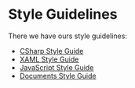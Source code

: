 # Style Guidelines

There we have ours style guidelines:

- [CSharp Style Guide](https://github.com/WindowsPlatformTeam/External-Resources/blob/master/Documents/CSharpStyleGuide.md)
- [XAML Style Guide](https://github.com/WindowsPlatformTeam/External-Resources/blob/master/Documents/XAMLStyleGuide.md)
- [JavaScript Style Guide](https://github.com/WindowsPlatformTeam/External-Resources/blob/master/Documents/JavaScriptStyleGuide.md)
- [Documents Style Guide](https://github.com/WindowsPlatformTeam/External-Resources/blob/master/Documents/DocumentsStyleGuide.md)